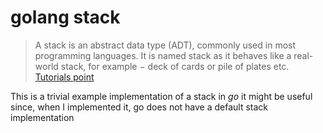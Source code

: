 # golang stack
> A stack is an abstract data type (ADT), commonly used in most programming
> languages. It is named stack as it behaves like a real-world stack, for
> example − deck of cards or pile of plates etc.
[Tutorials
point](http://www.tutorialspoint.com/data_structures_algorithms/stack_algorithm.htm)

This is a trivial example implementation of a stack in _go_ it might be useful
since, when I implemented it, go does not have a default stack implementation
